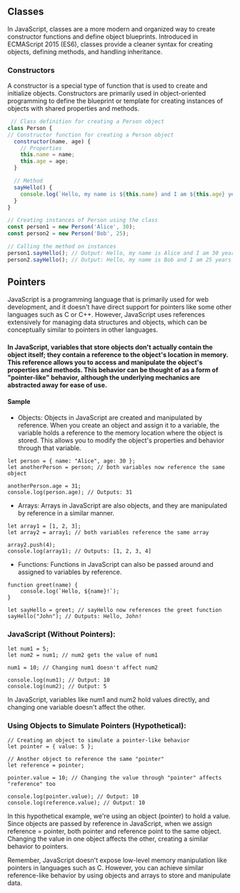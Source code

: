 ## Classes

In JavaScript, classes are a more modern and organized way to create constructor functions and define object blueprints. Introduced in ECMAScript 2015 (ES6), classes provide a cleaner syntax for creating objects, defining methods, and handling inheritance.
### Constructors

A constructor is a special type of function that is used to create and initialize objects. Constructors are primarily used in object-oriented programming to define the blueprint or template for creating instances of objects with shared properties and methods.
```javascript
 // Class definition for creating a Person object
class Person {
// Constructor function for creating a Person object
  constructor(name, age) {
    // Properties
    this.name = name;
    this.age = age;
  }

  // Method
  sayHello() {
    console.log(`Hello, my name is ${this.name} and I am ${this.age} years old.`);
  }
}

// Creating instances of Person using the class
const person1 = new Person('Alice', 30);
const person2 = new Person('Bob', 25);

// Calling the method on instances
person1.sayHello(); // Output: Hello, my name is Alice and I am 30 years old.
person2.sayHello(); // Output: Hello, my name is Bob and I am 25 years old.

```
## Pointers
JavaScript is a programming language that is primarily used for web development, and it doesn't have direct support for pointers like some other languages such as C or C++. However, JavaScript uses references extensively for managing data structures and objects, which can be conceptually similar to pointers in other languages.
### 
#### In JavaScript, variables that store objects don't actually contain the object itself; they contain a reference to the object's location in memory. This reference allows you to access and manipulate the object's properties and methods. This behavior can be thought of as a form of "pointer-like" behavior, although the underlying mechanics are abstracted away for ease of use.
#### Sample 
* Objects: Objects in JavaScript are created and manipulated by reference. When you create an object and assign it to a variable, the variable holds a reference to the memory location where the object is stored. This allows you to modify the object's properties and behavior through that variable.
```
let person = { name: "Alice", age: 30 };
let anotherPerson = person; // both variables now reference the same object

anotherPerson.age = 31;
console.log(person.age); // Outputs: 31

```
* Arrays: Arrays in JavaScript are also objects, and they are manipulated by reference in a similar manner.
```
let array1 = [1, 2, 3];
let array2 = array1; // both variables reference the same array

array2.push(4);
console.log(array1); // Outputs: [1, 2, 3, 4]

```
* Functions: Functions in JavaScript can also be passed around and assigned to variables by reference.
```
function greet(name) {
    console.log(`Hello, ${name}!`);
}

let sayHello = greet; // sayHello now references the greet function
sayHello("John"); // Outputs: Hello, John!

```
### JavaScript (Without Pointers):
```
let num1 = 5;
let num2 = num1; // num2 gets the value of num1

num1 = 10; // Changing num1 doesn't affect num2

console.log(num1); // Output: 10
console.log(num2); // Output: 5

```
In JavaScript, variables like num1 and num2 hold values directly, and changing one variable doesn't affect the other.
### Using Objects to Simulate Pointers (Hypothetical):
```
// Creating an object to simulate a pointer-like behavior
let pointer = { value: 5 };

// Another object to reference the same "pointer"
let reference = pointer;

pointer.value = 10; // Changing the value through "pointer" affects "reference" too

console.log(pointer.value); // Output: 10
console.log(reference.value); // Output: 10
```
In this hypothetical example, we're using an object (pointer) to hold a value. Since objects are passed by reference in JavaScript, when we assign reference = pointer, both pointer and reference point to the same object. Changing the value in one object affects the other, creating a similar behavior to pointers.

Remember, JavaScript doesn't expose low-level memory manipulation like pointers in languages such as C. However, you can achieve similar reference-like behavior by using objects and arrays to store and manipulate data.
